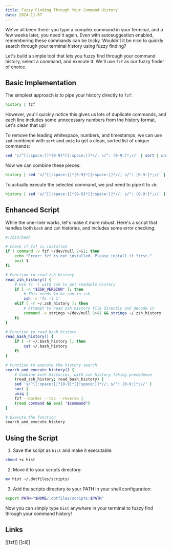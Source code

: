 ```yaml
---
title: Fuzzy Finding Through Your Command History
date: 2024-11-07
---
```


We've all been there: you type a complex command in your terminal, and a few weeks later, you need it again. Even with autosuggestion enabled, remembering these commands can be tricky. Wouldn't it be nice to quickly search through your terminal history using fuzzy finding?

Let's build a simple tool that lets you fuzzy find through your command history, select a command, and execute it. We'll use `fzf` as our fuzzy finder of choice.

## Basic Implementation

The simplest approach is to pipe your history directly to `fzf`:

```sh
history | fzf
```

However, you'll quickly notice this gives us lots of duplicate commands, and each line includes some unnecessary numbers from the history format. Let's clean that up!

To remove the leading whitespace, numbers, and timestamps, we can use `sed` combined with `sort` and `uniq` to get a clean, sorted list of unique commands:

```sh
sed 's/^[[:space:]]*[0-9]*[[:space:]]*//; s/^: [0-9:]*;//' | sort | uniq
```

Now we can combine these pieces:

```sh
history | sed 's/^[[:space:]]*[0-9]*[[:space:]]*//; s/^: [0-9:]*;//' | sort | uniq | fzf
```

To actually execute the selected command, we just need to pipe it to `sh`:

```sh
history | sed 's/^[[:space:]]*[0-9]*[[:space:]]*//; s/^: [0-9:]*;//' | sort | uniq | fzf | sh
```

## Enhanced Script

While the one-liner works, let's make it more robust. Here's a script that handles both `bash` and `zsh` histories, and includes some error checking:

```sh
#!/bin/bash

# Check if fzf is installed
if ! command -v fzf >/dev/null 2>&1; then
    echo "Error: fzf is not installed. Please install it first."
    exit 1
fi

# Function to read zsh history
read_zsh_history() {
    # Use fc -l with zsh to get readable history
    if [ -n "$ZSH_VERSION" ]; then
        # This needs to be run in zsh
        zsh -c 'fc -l 1'
    elif [ -r ~/.zsh_history ]; then
        # Attempt to read zsh history file directly and decode it
        command -v strings >/dev/null 2>&1 && strings ~/.zsh_history
    fi
}

# Function to read bash history
read_bash_history() {
    if [ -r ~/.bash_history ]; then
        cat ~/.bash_history
    fi
}

# Function to execute the history search
search_and_execute_history() {
    # Combine both histories, with zsh history taking precedence
    (read_zsh_history; read_bash_history) |
    sed 's/^[[:space:]]*[0-9]*[[:space:]]*//; s/^: [0-9:]*;//' |
    sort |
    uniq |
    fzf --border --tac --reverse |
    (read command && eval "$command")
}

# Execute the function
search_and_execute_history
```

## Using the Script

1. Save the script as `hist` and make it executable:

```sh
chmod +x hist
```

2. Move it to your scripts directory:

```sh
mv hist ~/.dotfiles/scripts/
```

3. Add the scripts directory to your PATH in your shell configuration:

```sh
export PATH="$HOME/.dotfiles/scripts:$PATH"
```

Now you can simply type `hist` anywhere in your terminal to fuzzy find through your command history!

## Links

[[fzf]] [[cli]]
